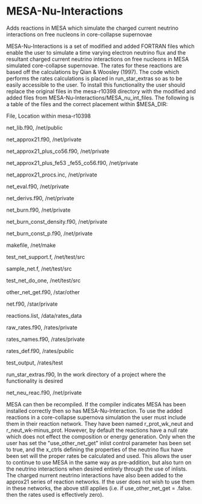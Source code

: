 # MESA-Nu-Interactions
Adds reactions in MESA which simulate the charged current neutrino interactions on free nucleons in core-collapse supernovae

MESA-Nu-Interactions is a set of modified and added FORTRAN files which enable the user to simulate a time varying electron neutrino flux and the resultant charged current neutrino interactions on free nucleons in MESA simulated core-collapse supernovae. The rates for these reactions are based off the calculations by Qian & Woosley (1997). The code which performs the rates calculations is placed in run_star_extras so as to be easily accessible to the user.
To install this functionality the user should replace the original files in the mesa-r10398 directory with the modified and added files from MESA-Nu-Interactions/MESA_nu_int_files.
The following is a table of the files and the correct placement within $MESA_DIR:

File, Location within mesa-r10398

net_lib.f90, /net/public

net_approx21.f90, /net/private

net_approx21_plus_co56.f90, /net/private

net_approx21_plus_fe53 _fe55_co56.f90, /net/private

net_approx21_procs.inc, /net/private

net_eval.f90, /net/private

net_derivs.f90, /net/private

net_burn.f90, /net/private

net_burn_const_density.f90, /net/private

net_burn_const_p.f90, /net/private

makefile, /net/make

test_net_support.f, /net/test/src

sample_net.f, /net/test/src

test_net_do_one, /net/test/src

other_net_get.f90, /star/other

net.f90, /star/private

reactions.list, /data/rates_data

raw_rates.f90, /rates/private

rates_names.f90, /rates/private

rates_def.f90, /rates/public

test_output, /rates/test

run_star_extras.f90, In the work directory of a project where the functionality is desired
                                        
net_neu_reac.f90, /net/private

MESA can then be recompiled. If the compiler indicates MESA has been installed correctly then so has MESA-Nu-Interaction.
To use the added reactions in a core-collapse supernova simulation the user must include them in their reaction network. They have been named r_prot_wk_neut and r_neut_wk-minus_prot. However, by default the reactions have a null rate which does not effect the composition or energy generation. Only when the user has set the "use_other_net_get" inlist control parameter has been set to true, and the x_ctrls defining the properties of the neutrino flux have been set will the proper rates be calculated and used. This allows the user to continue to use MESA in the same way as pre-addition, but also turn on the neutrino interactions when desired entirely through the use of inlists. The charged nurrent neutrino interactions have also been added to the approx21 series of reaction networks. If the user does not wish to use them in these networks, the above still applies (i.e. if use_other_net_get = .false. then the rates used is effectively zero).
